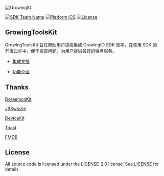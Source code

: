 ![GrowingIO](https://www.growingio.com/vassets/images/home_v3/gio-logo-primary.svg)  

[![SDK Team Name](https://img.shields.io/badge/Team-SDK-orange.svg?style=flat)](https://github.com/growingio "SDK Team") [![Platform iOS](https://img.shields.io/badge/platform-iOS-brightgreen)]() [![License](https://img.shields.io/github/license/growingio/growingio-sdk-ios-toolskit)](https://github.com/growingio/growingio-sdk-ios-toolskit/blob/master/LICENSE)



## GrowingToolsKit

GrowingToolsKit 旨在帮助用户提高集成 GrowingIO SDK 效率，在使用 SDK 的开发过程中，便于排查问题，为用户提供最好的埋点服务。

- [集成文档](https://growingio.github.io/growingio-sdk-docs/docs/giokit/ios/integrate)

- [功能介绍](https://growingio.github.io/growingio-sdk-docs/docs/giokit/ios/feature)



## Thanks

[DoraemonKit](https://github.com/didi/DoraemonKit)

[JRSwizzle](https://github.com/rentzsch/jrswizzle)

[DeviceKit](https://github.com/devicekit/DeviceKit)

[Toast](https://github.com/scalessec/Toast)

[FMDB](https://github.com/ccgus/fmdb)



## License

All source code is licensed under the LICENSE-2.0 license. See [LICENSE](https://github.com/growingio/growingio-sdk-ios-toolskit/blob/master/LICENSE) for details.

